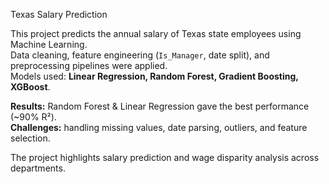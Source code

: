  Texas Salary Prediction

This project predicts the annual salary of Texas state employees using Machine Learning.  
Data cleaning, feature engineering (`Is_Manager`, date split), and preprocessing pipelines were applied.  
Models used: **Linear Regression, Random Forest, Gradient Boosting, XGBoost**.  

**Results:** Random Forest & Linear Regression gave the best performance (~90% R²).  
**Challenges:** handling missing values, date parsing, outliers, and feature selection.  

The project highlights salary prediction and wage disparity analysis across departments.  

